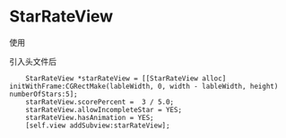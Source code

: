 # StarRateView

使用

引入头文件后

        StarRateView *starRateView = [[StarRateView alloc] initWithFrame:CGRectMake(lableWidth, 0, width - lableWidth, height) numberOfStars:5];
        starRateView.scorePercent =  3 / 5.0;
        starRateView.allowIncompleteStar = YES;
        starRateView.hasAnimation = YES;
        [self.view addSubview:starRateView];

